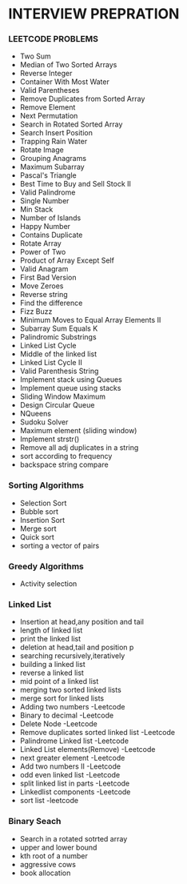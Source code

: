 
# INTERVIEW PREPRATION


### LEETCODE PROBLEMS
  - Two Sum
  - Median of Two Sorted Arrays
  - Reverse Integer
  - Container With Most Water
  - Valid Parentheses
  - Remove Duplicates from Sorted Array
  - Remove Element
  - Next Permutation
  - Search in Rotated Sorted Array
  - Search Insert Position
  - Trapping Rain Water
  - Rotate Image
  - Grouping Anagrams
  - Maximum Subarray
  - Pascal's Triangle
  - Best Time to Buy and Sell Stock II
  - Valid Palindrome
  - Single Number
  - Min Stack
  - Number of Islands
  - Happy Number
  - Contains Duplicate
  - Rotate Array
  - Power of Two
  - Product of Array Except Self
  - Valid Anagram
  - First Bad Version
  - Move Zeroes
  - Reverse string
  - Find the difference
  - Fizz Buzz
  - Minimum Moves to Equal Array Elements II
  - Subarray Sum Equals K
  - Palindromic Substrings
  - Linked List Cycle
  - Middle of the linked list
  - Linked List Cycle II
  - Valid Parenthesis String
  - Implement stack using Queues
  - Implement queue using stacks
  - Sliding Window Maximum
  - Design Circular Queue
  - NQueens
  - Sudoku Solver
  - Maximum element (sliding window)
  - Implement strstr()
  - Remove all adj duplicates in a string
  - sort according to frequency
  - backspace string compare
  
  
### Sorting Algorithms

  - Selection Sort
  - Bubble sort
  - Insertion Sort
  - Merge sort
  - Quick sort
  - sorting a vector of pairs

### Greedy Algorithms
  - Activity selection

### Linked List
  - Insertion at head,any position and tail
  - length of linked list
  - print the linked list
  - deletion at head,tail and position p
  - searching recursively,iteratively
  - building a linked list
  - reverse a linked list
  - mid point of a linked list
  - merging two sorted linked lists
  - merge sort for linked lists
  - Adding two numbers -Leetcode
  - Binary to decimal -Leetcode
  - Delete Node -Leetcode
  - Remove duplicates sorted linked list -Leetcode
  - Palindrome Linked list -Leetcode
  - Linked List elements(Remove) -Leetcode
  - next greater element -Leetcode
  - Add two numbers II -Leetcode
  - odd even linked list -Leetcode
  - split linked list in parts -Leetcode
  - Linkedlist components -Leetcode
  - sort list -leetcode

### Binary Seach
  - Search in a rotated sotrted array
  - upper and lower bound
  - kth root of a number
  - aggressive cows 
  - book allocation





